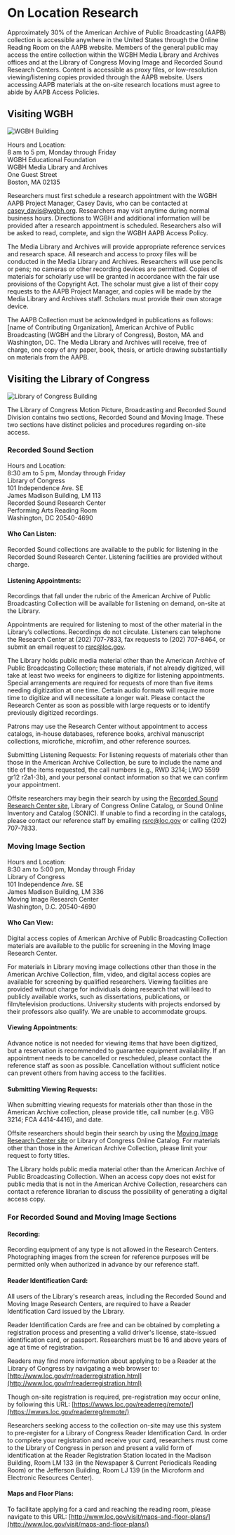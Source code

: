 # On Location Research

Approximately 30% of the American Archive of Public Broadcasting (AAPB) collection is accessible anywhere in the United States through the Online Reading Room on the AAPB website. Members of the general public may access the entire collection within the WGBH Media Library and Archives offices and at the Library of Congress Moving Image and Recorded Sound Research Centers. Content is accessible as proxy files, or low-resolution viewing/listening copies provided through the AAPB website. Users accessing AAPB materials at the on-site research locations must agree to abide by AAPB Access Policies.

## Visiting WGBH

![WGBH Building](https://s3.amazonaws.com/americanarchive.org/on-location/wgbh-exterior.jpg "Courtesy of WGBH")

Hours and Location:<br/>
8 am to 5 pm, Monday through Friday<br/>
WGBH Educational Foundation<br/>
WGBH Media Library and Archives<br/>
One Guest Street<br/>
Boston, MA 02135<br/>

Researchers must first schedule a research appointment with the WGBH AAPB Project Manager, Casey Davis, who can be contacted at casey_davis@wgbh.org. Researchers may visit anytime during normal business hours. Directions to WGBH and additional information will be provided after a research appointment is scheduled. Researchers also will be asked to read, complete, and sign the WGBH AAPB Access Policy.

The Media Library and Archives will provide appropriate reference services and research space. All research and access to proxy files will be conducted in the Media Library and Archives. Researchers will use pencils or pens; no cameras or other recording devices are permitted. Copies of materials for scholarly use will be granted in accordance with the fair use provisions of the Copyright Act. The scholar must give a list of their copy requests to the AAPB Project Manager, and copies will be made by the Media Library and Archives staff. Scholars must provide their own storage device.

The AAPB Collection must be acknowledged in publications as follows: [name of Contributing Organization], American Archive of Public Broadcasting (WGBH and the Library of Congress), Boston, MA and Washington, DC. The Media Library and Archives will receive, free of charge, one copy of any paper, book, thesis, or article drawing substantially on materials from the AAPB.

## Visiting the Library of Congress

![Library of Congress Building](https://s3.amazonaws.com/americanarchive.org/on-location/library-exterior.jpg "Courtesy of the Library of Congress")

The Library of Congress Motion Picture, Broadcasting and Recorded Sound Division contains two sections, Recorded Sound and Moving Image. These two sections have distinct policies and procedures regarding on-site access.

### Recorded Sound Section
Hours and Location:<br/>
8:30 am to 5 pm, Monday through Friday<br/>
Library of Congress<br/>
101 Independence Ave. SE<br/>
James Madison Building, LM 113<br/>
Recorded Sound Research Center<br/>
Performing Arts Reading Room<br/>
Washington, DC 20540-4690<br/>

#### Who Can Listen:

Recorded Sound collections are available to the public for listening in the Recorded Sound Research Center. Listening facilities are provided without charge.

#### Listening Appointments:
Recordings that fall under the rubric of the American Archive of Public Broadcasting Collection will be available for listening on demand, on-site at the Library.

Appointments are required for listening to most of the other material in the Library’s collections. Recordings do not circulate. Listeners can telephone the Research Center at (202) 707-7833, fax requests to (202) 707-8464, or submit an email request to rsrc@loc.gov.

The Library holds public media material other than the American Archive of Public Broadcasting Collection; these materials, if not already digitized, will take at least two weeks for engineers to digitize for listening appointments. Special arrangements are required for requests of more than five items needing digitization at one time. Certain audio formats will require more time to digitize and will necessitate a longer wait. Please contact the Research Center as soon as possible with large requests or to identify previously digitized recordings.

Patrons may use the Research Center without appointment to access catalogs, in-house databases, reference books, archival manuscript collections, microfiche, microfilm, and other reference sources.

Submitting Listening Requests:
For listening requests of materials other than those in the American Archive Collection, be sure to include the name and title of the items requested, the call numbers (e.g., RWD 3214; LWO 5599 gr12 r2a1-3b), and your personal contact information so that we can confirm your appointment.

Offsite researchers may begin their search by using the [Recorded Sound Research Center site](http://www.loc.gov/rr/record/), Library of Congress Online Catalog, or Sound Online Inventory and Catalog (SONIC). If unable to find a recording in the catalogs, please contact our reference staff by emailing rsrc@loc.gov or calling (202) 707-7833.

### Moving Image Section
Hours and Location:<br/>
8:30 am to 5:00 pm, Monday through Friday<br/>
Library of Congress<br/>
101 Independence Ave. SE<br/>
James Madison Building, LM 336<br/>
Moving Image Research Center<br/>
Washington, D.C. 20540-4690<br/>

#### Who Can View:
Digital access copies of American Archive of Public Broadcasting Collection materials are available to the public for screening in the Moving Image Research Center.

For materials in Library moving image collections other than those in the American Archive Collection, film, video, and digital access copies are available for screening by qualified researchers.  Viewing facilities are provided without charge for individuals doing research that will lead to publicly available works, such as dissertations, publications, or film/television productions.  University students with projects endorsed by their professors also qualify. We are unable to accommodate groups.

#### Viewing Appointments:

Advance notice is not needed for viewing items that have been digitized, but a reservation is recommended to guarantee equipment availability.  If an appointment needs to be cancelled or rescheduled, please contact the reference staff as soon as possible.  Cancellation without sufficient notice can prevent others from having access to the facilities.

#### Submitting Viewing Requests:
When submitting viewing requests for materials other than those in the American Archive collection, please provide title, call number (e.g. VBG 3214; FCA 4414-4416), and date.

Offsite researchers should begin their search by using the [Moving Image Research Center site](http://www.loc.gov/rr/mopic/) or Library of Congress Online Catalog.  For materials other than those in the American Archive Collection, please limit your request to forty titles.

The Library holds public media material other than the American Archive of Public Broadcasting Collection. When an access copy does not exist for public media that is not in the American Archive Collection, researchers can contact a reference librarian to discuss the possibility of generating a digital access copy.

### For Recorded Sound and Moving Image Sections

#### Recording:
Recording equipment of any type is not allowed in the Research Centers. Photographing images from the screen for reference purposes will be permitted only when authorized in advance by our reference staff.

#### Reader Identification Card:
All users of the Library's research areas, including the Recorded Sound and Moving Image Research Centers, are required to have a Reader Identification Card issued by the Library.

Reader Identification Cards are free and can be obtained by completing a registration process and presenting a valid driver's license, state-issued identification card, or passport. Researchers must be 16 and above years of age at time of registration.

Readers may find more information about applying to be a Reader at the Library of Congress by navigating a web browser to: [http://www.loc.gov/rr/readerregistration.html](http://www.loc.gov/rr/readerregistration.html)

Though on-site registration is required, pre-registration may occur online, by following this URL: [https://wwws.loc.gov/readerreg/remote/](https://wwws.loc.gov/readerreg/remote/)

Researchers seeking access to the collection on-site may use this system to pre-register for a Library of Congress Reader Identification Card. In order to complete your registration and receive your card, researchers must come to the Library of Congress in person and present a valid form of identification at the Reader Registration Station located in the Madison Building, Room LM 133 (in the Newspaper & Current Periodicals Reading Room) or the Jefferson Building, Room LJ 139 (in the Microform and Electronic Resources Center).

#### Maps and Floor Plans:
To facilitate applying for a card and reaching the reading room, please navigate to this URL: [http://www.loc.gov/visit/maps-and-floor-plans/](http://www.loc.gov/visit/maps-and-floor-plans/)







